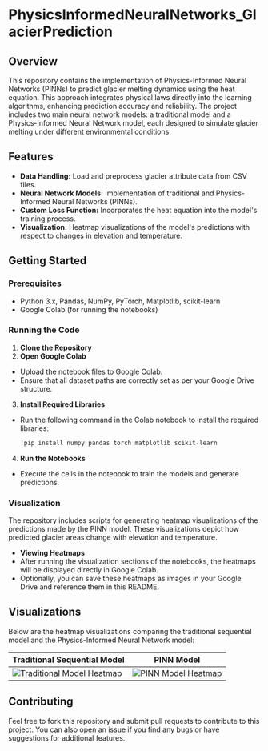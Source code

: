 # PhysicsInformedNeuralNetworks_GlacierPrediction

## Overview
This repository contains the implementation of Physics-Informed Neural Networks (PINNs) to predict glacier melting dynamics using the heat equation. This approach integrates physical laws directly into the learning algorithms, enhancing prediction accuracy and reliability. The project includes two main neural network models: a traditional model and a Physics-Informed Neural Network model, each designed to simulate glacier melting under different environmental conditions.

## Features
- **Data Handling:** Load and preprocess glacier attribute data from CSV files.
- **Neural Network Models:** Implementation of traditional and Physics-Informed Neural Networks (PINNs).
- **Custom Loss Function:** Incorporates the heat equation into the model's training process.
- **Visualization:** Heatmap visualizations of the model's predictions with respect to changes in elevation and temperature.

## Getting Started

### Prerequisites
- Python 3.x, Pandas, NumPy, PyTorch, Matplotlib, scikit-learn
- Google Colab (for running the notebooks)

### Running the Code
1. **Clone the Repository**
2. **Open Google Colab**
- Upload the notebook files to Google Colab.
- Ensure that all dataset paths are correctly set as per your Google Drive structure.

3. **Install Required Libraries**
- Run the following command in the Colab notebook to install the required libraries:
  ```python
  !pip install numpy pandas torch matplotlib scikit-learn
  ```

4. **Run the Notebooks**
- Execute the cells in the notebook to train the models and generate predictions.

### Visualization
The repository includes scripts for generating heatmap visualizations of the predictions made by the PINN model. These visualizations depict how predicted glacier areas change with elevation and temperature.

- **Viewing Heatmaps**
- After running the visualization sections of the notebooks, the heatmaps will be displayed directly in Google Colab.
- Optionally, you can save these heatmaps as images in your Google Drive and reference them in this README.

## Visualizations
Below are the heatmap visualizations comparing the traditional sequential model and the Physics-Informed Neural Network model:

| Traditional Sequential Model | PINN Model |
|------------------------------|------------|
| ![Traditional Model Heatmap](link_to_traditional_model_heatmap) | ![PINN Model Heatmap](link_to_pinn_model_heatmap) |



## Contributing
Feel free to fork this repository and submit pull requests to contribute to this project. You can also open an issue if you find any bugs or have suggestions for additional features.
